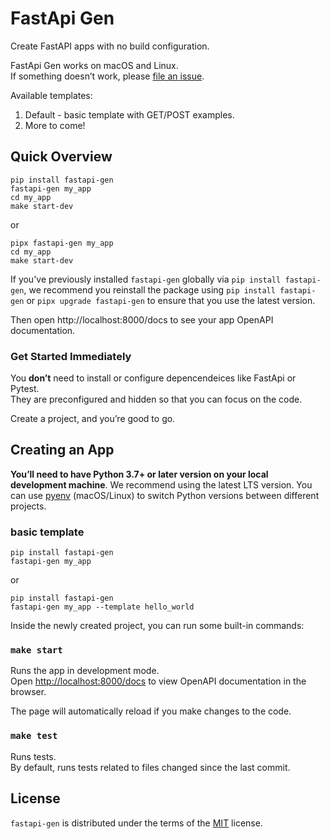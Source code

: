 # FastApi Gen

Create FastAPI apps with no build configuration.

FastApi Gen works on macOS and Linux.<br>
If something doesn’t work, please [file an issue](https://github.com/mirpo/fastapi-gen/issues/new).

Available templates:

1. Default - basic template with GET/POST examples.
2. More to come!

## Quick Overview

```console
pip install fastapi-gen
fastapi-gen my_app
cd my_app
make start-dev
```

or 

```console
pipx fastapi-gen my_app
cd my_app
make start-dev
```

If you've previously installed `fastapi-gen` globally via `pip install fastapi-gen`, we recommend you reinstall the package using `pip install fastapi-gen` or `pipx upgrade fastapi-gen` to ensure that you use the latest version.

Then open http://localhost:8000/docs to see your app OpenAPI documentation.

### Get Started Immediately

You **don’t** need to install or configure depencendeices like FastApi or Pytest.<br>
They are preconfigured and hidden so that you can focus on the code.

Create a project, and you’re good to go.

## Creating an App

**You’ll need to have Python 3.7+ or later version on your local development machine**. We recommend using the latest LTS version. You can use [pyenv](https://github.com/pyenv/pyenv) (macOS/Linux) to switch Python versions between different projects.

### basic template

```console
pip install fastapi-gen
fastapi-gen my_app
```

or

```console
pip install fastapi-gen 
fastapi-gen my_app --template hello_world
```

Inside the newly created project, you can run some built-in commands:

### `make start`

Runs the app in development mode.<br>
Open [http://localhost:8000/docs](http://localhost:8000/docs) to view OpenAPI documentation in the browser.

The page will automatically reload if you make changes to the code.

### `make test`

Runs tests.<br>
By default, runs tests related to files changed since the last commit.

## License

`fastapi-gen` is distributed under the terms of the [MIT](https://github.com/mirpo/fastapi-gen/blob/master/LICENSE) license.
